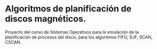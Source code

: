 # Algoritmos de planificación de discos magnéticos.
Proyecto del curso de Sistemas Operativos para la emulación de la planificación de procesos del disco, para los algoritmos FIFO, SJF, SCAN, CSCAN.

